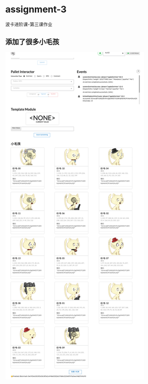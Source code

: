 # assignment-3
波卡进阶课-第三课作业

## 添加了很多小毛孩
![Image](https://raw.githubusercontent.com/abiiiin/images/main/ast3.png)

